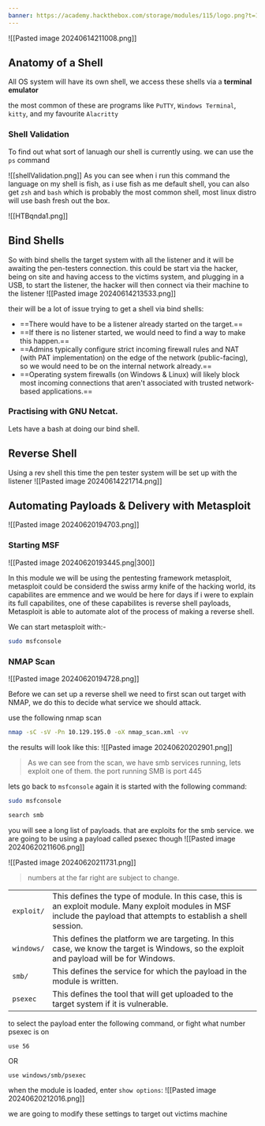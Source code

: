 ```yaml
---
banner: https://academy.hackthebox.com/storage/modules/115/logo.png?t=1690811792
---
```

![[Pasted image 20240614211008.png]]

## Anatomy of a Shell
All OS system will have its own shell, we access these shells via a **terminal emulator**

the most common of these are programs like `PuTTY`, `Windows Terminal`,  `kitty`, and my favourite `Alacritty`

### Shell Validation
To find out what sort of lanuagh our shell is currently using. we can use the `ps`  command

![[shellValidation.png]]
As you can see when i run this command the language on my shell is fish, as i use fish as me default shell, you can also get `zsh` and `bash` which is probably the most  common shell, most linux distro will use bash fresh out the box. 

 ![[HTBqnda1.png]]


## Bind Shells
So with bind shells the target system with all the listener and it will be awaiting the pen-testers connection. this could be start via the hacker, being on site and having access to the victims system, and plugging in a USB, to start the listener, the hacker will then connect via their machine to the listener
![[Pasted image 20240614213533.png]]

their will be a lot of issue trying to get a shell via bind shells:
- ==There would have to be a listener already started on the target.==
- ==If there is no listener started, we would need to find a way to make this happen.==
- ==Admins typically configure strict incoming firewall rules and NAT (with PAT implementation) on the edge of the network (public-facing), so we would need to be on the internal network already.==
- ==Operating system firewalls (on Windows & Linux) will likely block most incoming connections that aren't associated with trusted network-based applications.==

### Practising with GNU Netcat. 
Lets have a bash at doing our bind shell. 

## Reverse Shell
Using a rev shell this time the pen tester system will be set up with the listener 
![[Pasted image 20240614221714.png]]

## Automating Payloads & Delivery with Metasploit

![[Pasted image 20240620194703.png]]

### Starting MSF

![[Pasted image 20240620193445.png|300]]

In this module we will be using the pentesting framework metasploit, metasploit could be considerd the swiss army knife of the hacking world, its capabilites are emmence and we would be here for days if i were to explain its full capabilites, one of these capabilites is reverse shell payloads, Metasploit is able to automate alot of the process of making a reverse shell. 

We can start metasploit with:-
```bash
sudo msfconsole 
```


### NMAP Scan
![[Pasted image 20240620194728.png]]

Before we can set up a reverse shell we need to first scan out target with NMAP, we do this to decide what service we should attack. 

use the following nmap scan 
```bash
nmap -sC -sV -Pn 10.129.195.0 -oX nmap_scan.xml -vv
```

the results will look like this:
![[Pasted image 20240620202901.png]]
> As we can see from the scan, we have smb services running, lets exploit one of them. the port running SMB is port 445

lets go back to `msfconsole` again it is started with the following command:
```bash
sudo msfconsole

search smb
```

you will see a long list of payloads. that are exploits for the smb service. we are going to be using a payload called psexec though 
![[Pasted image 20240620211606.png]]

![[Pasted image 20240620211731.png]]
> numbers at the far right are subject to change. 

|            |                                                                                                                                                                       |
| ---------- | --------------------------------------------------------------------------------------------------------------------------------------------------------------------- |
| `exploit/` | This defines the type of module. In this case, this is an exploit module. Many exploit modules in MSF include the payload that attempts to establish a shell session. |
| `windows/` | This defines the platform we are targeting. In this case, we know the target is Windows, so the exploit and payload will be for Windows.                              |
| `smb/`     | This defines the service for which the payload in the module is written.                                                                                              |
| `psexec`   | This defines the tool that will get uploaded to the target system if it is vulnerable.                                                                                |

to select the payload enter the following command, or fight what number psexec is on

```bash
use 56
```
OR
```
use windows/smb/psexec
```

when the module is loaded, enter `show options`:
![[Pasted image 20240620212016.png]]

we are going to modify these settings to target out victims machine 

